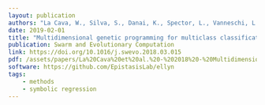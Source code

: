 ```yaml
---
layout: publication
authors: "La Cava, W., Silva, S., Danai, K., Spector, L., Vanneschi, L., and Moore, J. H. "
date: 2019-02-01
title: "Multidimensional genetic programming for multiclass classification"
publication: Swarm and Evolutionary Computation
link: https://doi.org/10.1016/j.swevo.2018.03.015
pdf: /assets/papers/La%20Cava%20et%20al.%20-%202018%20-%20Multidimensional%20genetic%20programming%20for%20multiclas.pdf
software: https://github.com/EpistasisLab/ellyn
tags:
    - methods
    - symbolic regression
---
```

